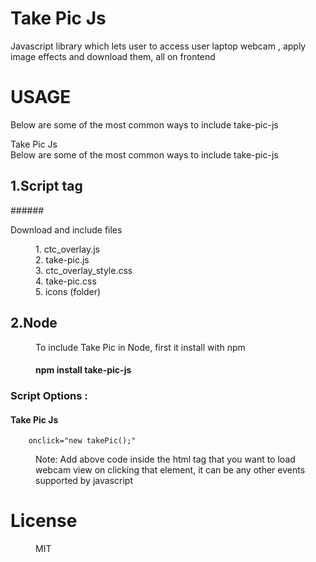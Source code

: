 # Take Pic Js
Javascript library which lets user to access user laptop webcam , apply image effects and download them, all on frontend

# USAGE
Below are some of the most common ways to include take-pic-js

<dl>
<dt>Take Pic Js<dt> 
<dt>Below are some of the most common ways to include take-pic-js</dd> 

## 1.Script tag


######<dt> Download and include files </dt>


<dd>1. ctc_overlay.js</dd>
<dd>2. take-pic.js</dd>
<dd>3. ctc_overlay_style.css</dd>
<dd>4. take-pic.css</dd>
<dd>5. icons (folder)</dd>


  

</dl>
<dl>

## 2.Node
<dd>To include Take Pic in Node, first it install with npm</dd>

#### <dd> npm install take-pic-js</dd>


</dl>
<dl>


### Script  Options :
#### <dt> Take Pic Js </dt>
		onclick="new takePic();"
	
  <dd>Note: Add above code inside the html tag that you want to load webcam view on clicking that element, it can be any other events supported by javascript <dd>

</dl>

# License 
<dd>MIT</dd>

